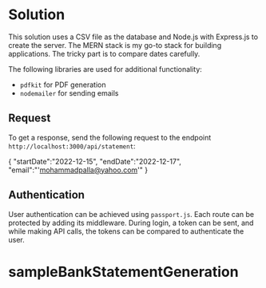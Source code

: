 # Solution

This solution uses a CSV file as the database and Node.js with Express.js to create the server. The MERN stack is my go-to stack for building applications. The tricky part is to compare dates carefully.

The following libraries are used for additional functionality:

- `pdfkit` for PDF generation
- `nodemailer` for sending emails

## Request

To get a response, send the following request to the endpoint `http://localhost:3000/api/statement`:

{
"startDate":"2022-12-15",
"endDate":"2022-12-17",
"email":"'mohammadpalla@yahoo.com'"
}

## Authentication

User authentication can be achieved using `passport.js`. Each route can be protected by adding its middleware. During login, a token can be sent, and while making API calls, the tokens can be compared to authenticate the user.
# sampleBankStatementGeneration
